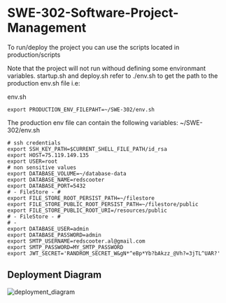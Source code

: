# SWE-302-Software-Project-Management

To run/deploy the project you can use the scripts located in production/scripts

Note that the project will not run withoud defining some environmant variables.
startup.sh and deploy.sh refer to ./env.sh to get the path to the production env.sh file
i.e:

env.sh
```
export PRODUCTION_ENV_FILEPAHT=~/SWE-302/env.sh
```

The production env file can contain the following variables:
~/SWE-302/env.sh
```
# ssh credentials
export SSH_KEY_PATH=$CURRENT_SHELL_FILE_PATH/id_rsa
export HOST=75.119.149.135
export USER=root
# non sensitive values
export DATABASE_VOLUME=~/database-data
export DATABASE_NAME=redscooter
export DATABASE_PORT=5432
# - FileStore - #
export FILE_STORE_ROOT_PERSIST_PATH=~/filestore
export FILE_STORE_PUBLIC_ROOT_PERSIST_PATH=~/filestore/public
export FILE_STORE_PUBLIC_ROOT_URI=/resources/public
# - FileStore - #
# -
export DATABASE_USER=admin
export DATABASE_PASSWORD=admin
export SMTP_USERNAME=redscooter.al@gmail.com
export SMTP_PASSWORD=MY_SMTP_PASSWORD
export JWT_SECRET='RANDROM_SECRET_W&gN*^eBp*Yb?bAkzz_@Vh?=3jTL^UAR?'

```


## Deployment Diagram
![deployment_diagram](https://github.com/omega0verride/SWE-302-Software-Project-Management/documentation/deployment_diagram.png)
